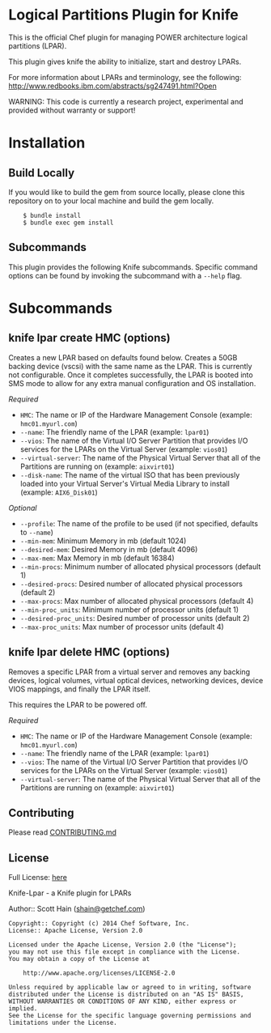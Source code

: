 # Logical Partitions Plugin for Knife

This is the official Chef plugin for managing POWER architecture
logical partitions (LPAR).

This plugin gives knife the ability to initialize, start and 
destroy LPARs.

For more information about LPARs and terminology, see the following:
http://www.redbooks.ibm.com/abstracts/sg247491.html?Open

WARNING: This code is currently a research project, experimental
and provided without warranty or support!

# Installation

## Build Locally
If you would like to build the gem from source locally, please clone this
repository on to your local machine and build the gem locally.

```
    $ bundle install
    $ bundle exec gem install
```

## Subcommands
This plugin provides the following Knife subcommands. Specific command options
can be found by invoking the subcommand with a `--help` flag.

# Subcommands

## knife lpar create HMC (options)
Creates a new LPAR based on defaults found below. Creates a 50GB backing device (vscsi)
with the same name as the LPAR. This is currently not configurable. Once it completes
successfully, the LPAR is booted into SMS mode to allow for any extra manual configuration
and OS installation.

*Required*
  * `HMC`:
    The name or IP of the Hardware Management Console (example: `hmc01.myurl.com`)
  * `--name`:
    The friendly name of the LPAR (example: `lpar01`)
  * `--vios`:
    The name of the Virtual I/O Server Partition that provides I/O services for the LPARs on the Virtual Server (example: `vios01`)
  * `--virtual-server`:
    The name of the Physical Virtual Server that all of the Partitions are running on (example: `aixvirt01`)
  * `--disk-name`:
    The name of the virtual ISO that has been previously loaded into your Virtual Server's Virtual Media Library to install (example: `AIX6_Disk01`)

*Optional*

  * `--profile`:
    The name of the profile to be used (if not specified, defaults to `--name`)
  * `--min-mem`:
    Minimum Memory in mb (default 1024)
  * `--desired-mem`:
    Desired Memory in mb (default 4096)
  * `--max-mem`:
    Max Memory in mb (default 16384)
  * `--min-procs`:
    Minimum number of allocated physical processors (default 1)
  * `--desired-procs`:
    Desired number of allocated physical processors (default 2)
  * `--max-procs`:
    Max number of allocated physical processors (default 4)
  * `--min-proc_units`:
    Minimum number of processor units (default 1)
  * `--desired-proc_units`:
    Desired number of processor units (default 2)
  * `--max-proc_units`:
    Max number of processor units (default 4)


## knife lpar delete HMC (options)
Removes a specific LPAR from a virtual server and removes any backing devices,
logical volumes, virtual optical devices, networking devices, device VIOS mappings,
and finally the LPAR itself.

This requires the LPAR to be powered off.

*Required*
  * `HMC`:
    The name or IP of the Hardware Management Console (example: `hmc01.myurl.com`)
  * `--name`:
    The friendly name of the LPAR (example: `lpar01`)
  * `--vios`:
    The name of the Virtual I/O Server Partition that provides I/O services for the LPARs on the Virtual Server (example: `vios01`)
  * `--virtual-server`:
    The name of the Physical Virtual Server that all of the Partitions are running on (example: `aixvirt01`)

## Contributing
Please read [CONTRIBUTING.md](CONTRIBUTING.md)

## License
Full License: [here](LICENSE)

Knife-Lpar - a Knife plugin for LPARs

Author:: Scott Hain (<shain@getchef.com>)  

```text
Copyright:: Copyright (c) 2014 Chef Software, Inc.  
License:: Apache License, Version 2.0

Licensed under the Apache License, Version 2.0 (the "License");
you may not use this file except in compliance with the License.
You may obtain a copy of the License at

    http://www.apache.org/licenses/LICENSE-2.0

Unless required by applicable law or agreed to in writing, software
distributed under the License is distributed on an "AS IS" BASIS,
WITHOUT WARRANTIES OR CONDITIONS OF ANY KIND, either express or implied.
See the License for the specific language governing permissions and
limitations under the License.
```
